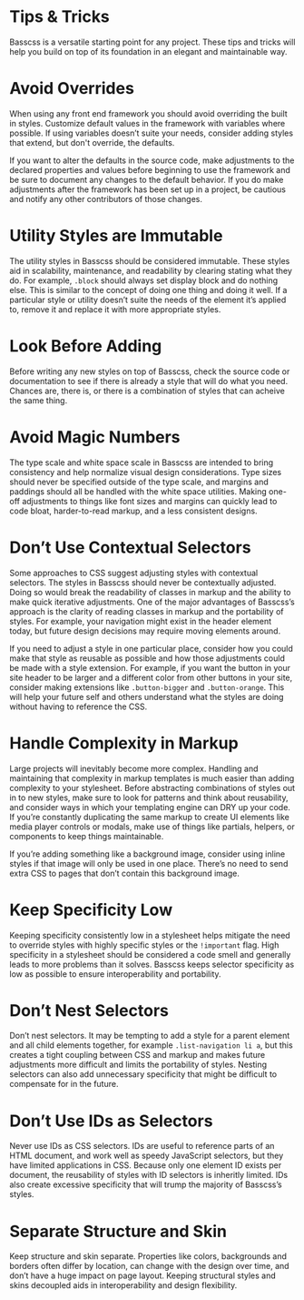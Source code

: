 
# Tips & Tricks

<p class="h3">
  Basscss is a versatile starting point for any project.
  These tips and tricks will help you build on top of its foundation
  in an elegant and maintainable way.
</p>

# Avoid Overrides

When using any front end framework you should avoid overriding the built in styles.
Customize default values in the framework with variables where possible.
If using variables doesn’t suite your needs,
consider adding styles that extend, but don't override, the defaults.

If you want to alter the defaults in the source code,
make adjustments to the declared properties and values
before beginning to use the framework and be sure to document any changes to the default behavior.
If you do make adjustments after the framework has been set up in a project,
be cautious and notify any other contributors of those changes.


# Utility Styles are Immutable

The utility styles in Basscss should be considered immutable. These styles aid in scalability,
maintenance, and readability by clearing stating what they do. For example, `.block` should always
set display block and do nothing else. This is similar to the concept of doing one thing and doing it well.
If a particular style or utility doesn’t suite the needs of the element it’s applied to,
remove it and replace it with more appropriate styles.


# Look Before Adding

Before writing any new styles on top of Basscss, check the source code or documentation to see
if there is already a style that will do what you need. Chances are, there is,
or there is a combination of styles that can acheive the same thing.


# Avoid Magic Numbers

The type scale and white space scale in Basscss are intended
to bring consistency and help normalize visual design considerations.
Type sizes should never be specified outside of the type scale,
and margins and paddings should all be handled with the white space utilities.
Making one-off adjustments to things like font sizes and margins can quickly lead to code bloat,
harder-to-read markup, and a less consistent designs.


# Don’t Use Contextual Selectors

Some approaches to CSS suggest adjusting styles with contextual selectors.
The styles in Basscss should never be contextually adjusted.
Doing so would break the readability of classes in markup and the ability
to make quick iterative adjustments.
One of the major advantages of Basscss’s approach is the clarity of reading classes in markup
and the portability of styles.
For example, your navigation might exist in the header element today,
but future design decisions may require moving elements around.

If you need to adjust a style in one particular place,
consider how you could make that style as reusable as possible and how those
adjustments could be made with a style extension.
For example, if you want the button in your site header to
be larger and a different color from other buttons in your site,
consider making extensions like `.button-bigger` and `.button-orange`.
This will help your future self and others understand
what the styles are doing without having to reference the CSS.


# Handle Complexity in Markup

Large projects will inevitably become more complex.
Handling and maintaining that complexity in markup templates
is much easier than adding complexity to your stylesheet.
Before abstracting combinations of styles out in to new styles,
make sure to look for patterns and think about reusability,
and consider ways in which your templating engine can DRY up your code.
If you’re constantly duplicating the same markup to create UI elements like
media player controls or modals,
make use of things like partials, helpers, or components to keep things maintainable.

If you’re adding something like a background image,
consider using inline styles if that image will only be used in one place.
There’s no need to send extra CSS to pages that don’t contain this background image.


# Keep Specificity Low

Keeping specificity consistently low in a stylesheet helps mitigate the need to override styles
with highly specific styles or the `!important` flag.
High specificity in a stylesheet should be considered a code smell
and generally leads to more problems than it solves.
Basscss keeps selector specificity as low as possible to ensure interoperability and portability.


# Don’t Nest Selectors

Don’t nest selectors. It may be tempting to add a style for a parent element and all child elements together,
for example `.list-navigation li a`,
but this creates a tight coupling between CSS and markup
and makes future adjustments more difficult and limits the portability of styles.
Nesting selectors can also add unnecessary specificity that might be difficult to compensate for in the future.


# Don’t Use IDs as Selectors

Never use IDs as CSS selectors. IDs are useful to reference parts of an HTML document,
and work well as speedy JavaScript selectors, but they have limited applications in CSS.
Because only one element ID exists per document, the reusability of styles with ID selectors is inheritly limited.
IDs also create excessive specificity that will trump the majority of Basscss’s styles.


# Separate Structure and Skin

Keep structure and skin separate. Properties like colors, backgrounds and borders
often differ by location, can change with the design over time, and don’t have a huge impact on page layout.
Keeping structural styles and skins decoupled aids in interoperability and design flexibility.

